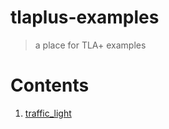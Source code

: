 # tlaplus-examples
> a place for TLA+ examples

# Contents
1. [traffic_light](traffic_light/README.md)